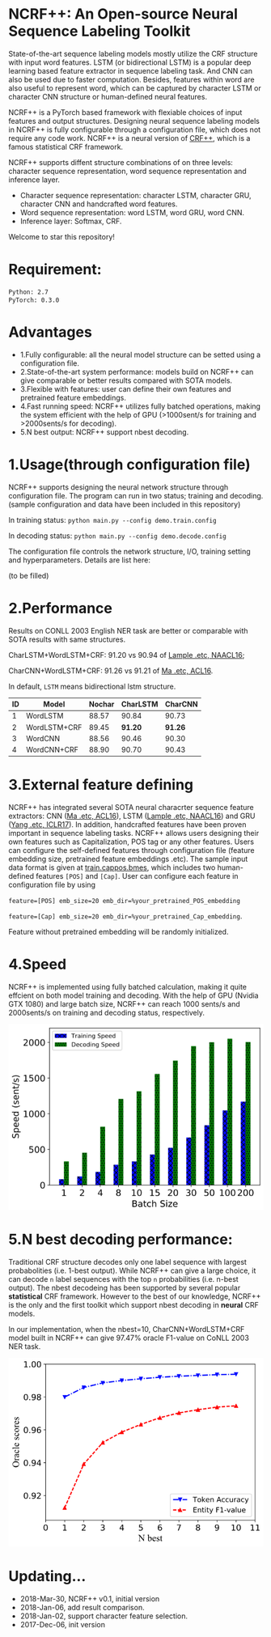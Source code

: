 NCRF++: An Open-source Neural Sequence Labeling Toolkit
======
State-of-the-art sequence labeling models mostly utilize the CRF structure with input word features. LSTM (or bidirectional LSTM) is a popular deep learning based feature extractor in sequence labeling task. And CNN can also be used due to faster computation. Besides, features within word are also useful to represent word, which can be captured by character LSTM or character CNN structure or human-defined neural features.

NCRF++ is a PyTorch based framework with flexiable choices of input features and output structures. Designing neural sequence labeling models in NCRF++ is fully configurable through a configuration file, which does not require any code work. NCRF++ is a neural version of [CRF++](http://taku910.github.io/crfpp/), which is a famous statistical CRF framework.

NCRF++ supports diffent structure combinations of on three levels: character sequence representation, word sequence representation and inference layer.

* Character sequence representation: character LSTM, character GRU, character CNN and handcrafted word features.
* Word sequence representation: word LSTM, word GRU, word CNN.
* Inference layer: Softmax, CRF.


Welcome to star this repository!

Requirement:
======
	Python: 2.7   
	PyTorch: 0.3.0


Advantages
========
* 1.Fully configurable: all the neural model structure can be setted using a configuration file.
* 2.State-of-the-art system performance: models build on NCRF++ can give comparable or better results compared with SOTA models.
* 3.Flexible with features: user can define their own features and pretrained feature embeddings.
* 4.Fast running speed: NCRF++ utilizes fully batched operations, making the system efficient with the help of GPU (>1000sent/s for training and >2000sents/s for decoding).
* 5.N best output: NCRF++ support nbest decoding. 


1.Usage(through configuration file)
=========
NCRF++ supports designing the neural network structure through configuration file. The program can run in two status; training and decoding. (sample configuration and data have been included in this repository)  

In training status:
`python main.py --config demo.train.config`

In decoding status:
`python main.py --config demo.decode.config`

The configuration file controls the network structure, I/O, training setting and hyperparameters. Details are list here: 

(to be filled)


2.Performance
=========
Results on CONLL 2003 English NER task are better or comparable with SOTA results with same structures. 

CharLSTM+WordLSTM+CRF: 91.20 vs 90.94 of [Lample .etc, NAACL16](http://www.aclweb.org/anthology/N/N16/N16-1030.pdf);

CharCNN+WordLSTM+CRF:  91.26 vs 91.21 of [Ma .etc, ACL16](http://www.aclweb.org/anthology/P/P16/P16-1101.pdf).   

In default, `LSTM` means bidirectional lstm structure.    

|ID| Model | Nochar | CharLSTM |CharCNN   
|---|--------- | --- | --- | ------    
|1| WordLSTM | 88.57 | 90.84 | 90.73  
|2| WordLSTM+CRF | 89.45 | **91.20** | **91.26** 
|3| WordCNN |  88.56| 90.46 | 90.30  
|4| WordCNN+CRF |  88.90 | 90.70 | 90.43  


3.External feature defining
=========
NCRF++ has integrated several SOTA neural characrter sequence feature extractors: CNN ([Ma .etc, ACL16](http://www.aclweb.org/anthology/P/P16/P16-1101.pdf)), LSTM ([Lample .etc, NAACL16](http://www.aclweb.org/anthology/N/N16/N16-1030.pdf)) and GRU ([Yang .etc, ICLR17](https://arxiv.org/pdf/1703.06345.pdf)). In addition, handcrafted features have been proven important in sequence labeling tasks. NCRF++ allows users designing their own features such as Capitalization, POS tag or any other features. Users can configure the self-defined features through configuration file (feature embedding size, pretrained feature embeddings .etc). The sample input data format is given at [train.cappos.bmes](sample_data/train.cappos.bmes), which includes two human-defined features `[POS]` and `[Cap]`.
User can configure each feature in configuration file by using 

`feature=[POS] emb_size=20 emb_dir=%your_pretrained_POS_embedding`

`feature=[Cap] emb_size=20 emb_dir=%your_pretrained_Cap_embedding`.

Feature without pretrained embedding will be randomly initialized.


4.Speed
=========
NCRF++ is implemented using fully batched calculation, making it quite effcient on both model training and decoding. With the help of GPU (Nvidia GTX 1080) and large batch size, NCRF++ can reach 1000 sents/s and 2000sents/s on training and decoding status, respectively.

![alt text](readme/speed.png "System speed on NER data")


5.N best decoding performance:
=========
Traditional CRF structure decodes only one label sequence with largest probabolities (i.e. 1-best output). While NCRF++ can give a large choice, it can decode `n` label sequences with the top `n` probabilities (i.e. n-best output). The nbest decodeing has been supported by several popular **statistical** CRF framework. However to the best of our knowledge, NCRF++ is the only and the first toolkit which support nbest decoding in **neural** CRF models. 

In our implementation, when the nbest=10, CharCNN+WordLSTM+CRF model built in NCRF++ can give 97.47% oracle F1-value on CoNLL 2003 NER task.

![alt text](readme/nbest.png  "N best decoding oracle result")


Updating...
====
* 2018-Mar-30, NCRF++ v0.1, initial version
* 2018-Jan-06, add result comparison.
* 2018-Jan-02, support character feature selection. 
* 2017-Dec-06, init version

